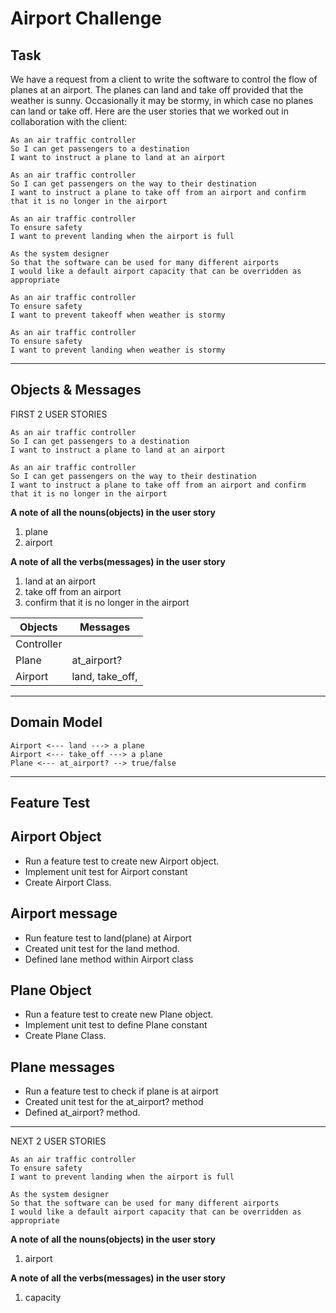 # Airport Challenge

Task
-----

We have a request from a client to write the 
software to control the flow of planes at an airport. 
The planes can land and take off provided that the weather 
is sunny. Occasionally it may be stormy, in which case 
no planes can land or take off.  Here are the user stories 
that we worked out in collaboration with the client:

```
As an air traffic controller 
So I can get passengers to a destination 
I want to instruct a plane to land at an airport

As an air traffic controller 
So I can get passengers on the way to their destination 
I want to instruct a plane to take off from an airport and confirm that it is no longer in the airport

As an air traffic controller 
To ensure safety 
I want to prevent landing when the airport is full 

As the system designer
So that the software can be used for many different airports
I would like a default airport capacity that can be overridden as appropriate

As an air traffic controller 
To ensure safety 
I want to prevent takeoff when weather is stormy 

As an air traffic controller 
To ensure safety 
I want to prevent landing when weather is stormy 
```

---
## Objects & Messages

FIRST 2 USER STORIES

```
As an air traffic controller 
So I can get passengers to a destination 
I want to instruct a plane to land at an airport

As an air traffic controller 
So I can get passengers on the way to their destination 
I want to instruct a plane to take off from an airport and confirm that it is no longer in the airport
```

**A note of all the nouns(objects) in the user story**

1. plane
1. airport

**A note of all the verbs(messages) in the user story**
 
1. land at an airport
2. take off from an airport
3. confirm that it is no longer in the airport


Objects  |  Messages
---------| ------------
Controller |  
Plane | at_airport?
Airport | land, take_off, 
---
## Domain Model

```
Airport <--- land ---> a plane
Airport <--- take_off ---> a plane
Plane <--- at_airport? --> true/false
```
---
## Feature Test

## Airport Object

 - Run a feature test to create new Airport object.
 - Implement unit test for Airport constant
 - Create Airport Class. 

## Airport message
 - Run feature test to land(plane) at Airport
 - Created unit test for the land method.
 - Defined lane method within Airport class


## Plane Object
 - Run a feature test to create new Plane object.
 - Implement unit test to define Plane constant
 - Create Plane Class. 

## Plane messages
 -  Run a feature test to check if plane is at airport
 -  Created unit test for the at_airport? method
 -  Defined at_airport? method. 
---

NEXT 2 USER STORIES

```
As an air traffic controller 
To ensure safety 
I want to prevent landing when the airport is full 

As the system designer
So that the software can be used for many different airports
I would like a default airport capacity that can be overridden as appropriate
```

**A note of all the nouns(objects) in the user story**

1. airport

**A note of all the verbs(messages) in the user story**
 
1. capacity

